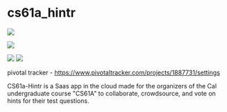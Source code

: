 # cs61a_hintr

<a href="https://codeclimate.com/github/rails/rails"><img src="https://codeclimate.com/github/rails/rails/badges/gpa.svg" /></a>

<a href="https://codeclimate.com/github/rails/rails/coverage"><img src="https://codeclimate.com/github/rails/rails/badges/coverage.svg" /></a>

<a href="https://codeclimate.com/github/rails/rails"><img src="https://codeclimate.com/github/rails/rails/badges/issue_count.svg" /></a>
<a href="https://travis-ci.org/DevelopingCoder/cs61a_hintr/builds/169124664"><img src = "https://travis-ci.org/DevelopingCoder/cs61a_hintr.svg?branch=master"/></a>

pivotal tracker - https://www.pivotaltracker.com/projects/1887731/settings

CS61a-Hintr is a Saas app in the cloud made for the organizers of the Cal undergraduate course "CS61A" to collaborate, crowdsource, and vote on hints for their test questions. 
